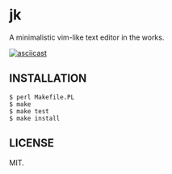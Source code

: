 jk
==

A minimalistic vim-like text editor in the works.

[![asciicast](https://asciinema.org/a/JSRMgsRq3PUkMFNIdgp0aX3G2.png)](https://asciinema.org/a/JSRMgsRq3PUkMFNIdgp0aX3G2)

INSTALLATION
------------

```
$ perl Makefile.PL
$ make
$ make test
$ make install
```

LICENSE
-------

MIT.
